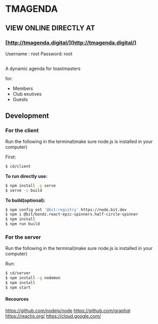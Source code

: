 
# TMAGENDA


## VIEW ONLINE DIRECTLY AT 
### **[http://tmagenda.digital/](http://tmagenda.digital/)**
Username : root
Password:  root
##
A dynamic agenda for toastmasters 

for:
  - Members
  - Club exutives
  - Guests

## Development
### **For the client**

Run the following in the terminal(make sure node.js is installed in your computer)

First:
```sh
$ cd/client
```
**To run directly use:**
```sh
$ npm install -g serve
$ serve -s build
```


**To build(optional):**
```sh
$ npm config set '@bit:registry' https://node.bit.dev
$ npm i @bit/bondz.react-epic-spinners.half-circle-spinner
$ npm install
$ npm run build
```
### **For the server**

Run the following in the terminal(make sure node.js is installed in your computer)

Run:
```sh
$ cd/server
$ npm install -g nodemon
$ npm install
$ npm start
```

#### Recources

https://github.com/nodejs/node
https://github.com/graphql
https://reactjs.org/
https://cloud.google.com/

